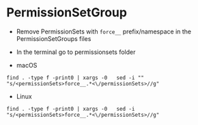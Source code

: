 # PermissionSetGroup

- Remove PermissionSets with ```force__``` prefix/namespace in the PermissionSetGroups files

- In the terminal go to permissionsets folder

- macOS
```
find . -type f -print0 | xargs -0   sed -i ""   "s/<permissionSets>force__.*<\/permissionSets>//g"

```

- Linux
```
find . -type f -print0 | xargs -0   sed -i    "s/<permissionSets>force__.*<\/permissionSets>//g"

```
